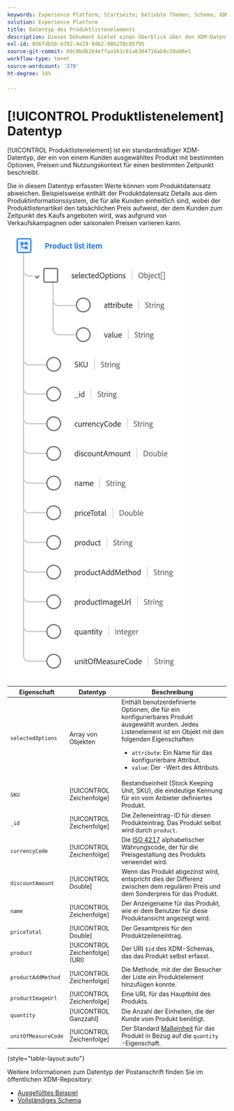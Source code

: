 ```yaml
---
keywords: Experience Platform; Startseite; beliebte Themen; Schema; XDM; Felder; Schemas; Schemas; Adresse; xdm:address; Datentyp; Datentyp; Datentyp; Datentyp;
solution: Experience Platform
title: Datentyp des Produktlistenelements
description: Dieses Dokument bietet einen Überblick über den XDM-Datentyp des Produktlistenelements.
exl-id: 056fdb5b-6782-4e29-9d62-90b270c05795
source-git-commit: 60c0bd62b4effaa161c61ab304718ab8c20a06e1
workflow-type: tm+mt
source-wordcount: '370'
ht-degree: 14%

---
```


# [!UICONTROL Produktlistenelement] Datentyp

[!UICONTROL Produktlistenelement] ist ein standardmäßiger XDM-Datentyp, der ein von einem Kunden ausgewähltes Produkt mit bestimmten Optionen, Preisen und Nutzungskontext für einen bestimmten Zeitpunkt beschreibt.

Die in diesem Datentyp erfassten Werte können vom Produktdatensatz abweichen. Beispielsweise enthält der Produktdatensatz Details aus dem Produktinformationssystem, die für alle Kunden einheitlich sind, wobei der Produktlistenartikel den tatsächlichen Preis aufweist, der dem Kunden zum Zeitpunkt des Kaufs angeboten wird, was aufgrund von Verkaufskampagnen oder saisonalen Preisen variieren kann.

![](../images/data-types/product-list-item.png)

| Eigenschaft | Datentyp | Beschreibung |
| --- | --- | --- |
| `selectedOptions` | Array von Objekten | Enthält benutzerdefinierte Optionen, die für ein konfigurierbares Produkt ausgewählt wurden. Jedes Listenelement ist ein Objekt mit den folgenden Eigenschaften:<ul><li>`attribute`: Ein Name für das konfigurierbare Attribut.</li><li>`value`: Der -Wert des Attributs.</li></ul> |
| `SKU` | [!UICONTROL Zeichenfolge] | Bestandseinheit (Stock Keeping Unit, SKU), die eindeutige Kennung für ein vom Anbieter definiertes Produkt. |
| `_id` | [!UICONTROL Zeichenfolge] | Die Zeileneintrag-ID für diesen Produkteintrag. Das Produkt selbst wird durch `product`. |
| `currencyCode` | [!UICONTROL Zeichenfolge] | Die [ISO 4217](https://www.iso.org/iso-4217-currency-codes.html) alphabetischer Währungscode, der für die Preisgestaltung des Produkts verwendet wird. |
| `discountAmount` | [!UICONTROL Double] | Wenn das Produkt abgezinst wird, entspricht dies der Differenz zwischen dem regulären Preis und dem Sonderpreis für das Produkt. |
| `name` | [!UICONTROL Zeichenfolge] | Der Anzeigename für das Produkt, wie er dem Benutzer für diese Produktansicht angezeigt wird. |
| `priceTotal` | [!UICONTROL Double] | Der Gesamtpreis für den Produktzeileneintrag. |
| `product` | [!UICONTROL Zeichenfolge] (URI) | Der URI `$id` des XDM-Schemas, das das Produkt selbst erfasst. |
| `productAddMethod` | [!UICONTROL Zeichenfolge] | Die Methode, mit der der Besucher der Liste ein Produktelement hinzufügen konnte. |
| `productImageUrl` | [!UICONTROL Zeichenfolge] | Eine URL für das Hauptbild des Produkts. |
| `quantity` | [!UICONTROL Ganzzahl] | Die Anzahl der Einheiten, die der Kunde vom Produkt benötigt. |
| `unitOfMeasureCode` | [!UICONTROL Zeichenfolge] | Der Standard [Maßeinheit](https://ucum.org/ucum) für das Produkt in Bezug auf die `quantity` -Eigenschaft. |

{style=&quot;table-layout:auto&quot;}

Weitere Informationen zum Datentyp der Postanschrift finden Sie im öffentlichen XDM-Repository:

* [Ausgefülltes Beispiel](https://github.com/adobe/xdm/blob/master/components/datatypes/productlistitem.example.1.json)
* [Vollständiges Schema](https://github.com/adobe/xdm/blob/master/components/datatypes/productlistitem.schema.json)
